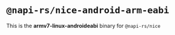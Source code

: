 # `@napi-rs/nice-android-arm-eabi`

This is the **armv7-linux-androideabi** binary for `@napi-rs/nice`
